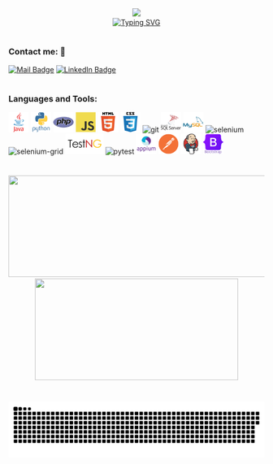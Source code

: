 <div align="center">
       <img  src="https://media.giphy.com/media/fkZukR450RQ1qnGaq9/giphy.gif?cid=ecf05e47yu5g52lukd2hj7kacixs824gd0vr1cvy1w4tmaws&ep=v1_gifs_related&rid=giphy.gif&ct=s" width="300"/>
</div>

<div align="center">
       <a href="https://git.io/typing-svg"><img src="https://readme-typing-svg.demolab.com?font=Fira+Code&weight=900&size=40&duration=3000&pause=1000&color=00F730&center=true&vCenter=true&width=600&height=73&lines=Hi%2C+I'm+Nhan+Tran;You+can+call+me+Brown;I'm+from+Vietnam" alt="Typing SVG" /></a>
</div>

#

### Contact me: 📡              
[![Mail Badge](https://img.shields.io/badge/Gmail-D14836?style=for-the-badge&logo=gmail&logoColor=white)](mailto:thanhnhantran002@gmail.com)              [![LinkedIn Badge](https://img.shields.io/badge/LinkedIn-blue?logo=linkedin&logoColor=white&style=for-the-badge)](https://www.linkedin.com/in/trthnhan)

#

### Languages and Tools:
<p align="left">
	<img src="https://raw.githubusercontent.com/devicons/devicon/master/icons/java/java-original-wordmark.svg" alt="java" width="40" height="40">
	<img src="https://raw.githubusercontent.com/devicons/devicon/master/icons/python/python-original-wordmark.svg" alt="python" width="40" height="40">
	<img src="https://raw.githubusercontent.com/devicons/devicon/master/icons/php/php-original.svg" alt="php" width="40" height="40">
	<img src="https://raw.githubusercontent.com/devicons/devicon/master/icons/javascript/javascript-original.svg" alt="javascript" width="40" height="40">
	<img src="https://raw.githubusercontent.com/devicons/devicon/master/icons/html5/html5-original-wordmark.svg" alt="html5" width="40" height="40">
	<img src="https://raw.githubusercontent.com/devicons/devicon/master/icons/css3/css3-original-wordmark.svg" alt="css3" width="40" height="40">
	<img src="https://www.vectorlogo.zone/logos/git-scm/git-scm-icon.svg" alt="git" width="40" height="40">
	<img src="https://raw.githubusercontent.com/devicons/devicon/master/icons/microsoftsqlserver/microsoftsqlserver-original-wordmark.svg" alt="sql-server" width="40" height="40">
	<img src="https://raw.githubusercontent.com/devicons/devicon/master/icons/mysql/mysql-original-wordmark.svg" alt="mysql-server" width="40" height="40">
	<img src="https://raw.githubusercontent.com/gilbarbara/logos/main/logos/selenium.svg" alt="selenium" width="40" height="40">
	<img src="https://impalaintech.com/wp-content/uploads/2023/02/Selenium-Grid.svg" alt="selenium-grid" width="40" height="40">
	<img src="assets/testng.png" alt="selenium-grid" height="40">
	<img src="https://upload.wikimedia.org/wikipedia/commons/b/ba/Pytest_logo.svg" alt="pytest" width="40" height="40">
	<img src="assets/appium.png" alt="appium" width="40" height="40">
	<img src="https://raw.githubusercontent.com/devicons/devicon/master/icons/postman/postman-original.svg" alt="postman" width="40" height="40">
	<img src="https://raw.githubusercontent.com/devicons/devicon/master/icons/jenkins/jenkins-original.svg" alt="jenkins" width="40" height="40">
	<img src="https://raw.githubusercontent.com/devicons/devicon/master/icons/bootstrap/bootstrap-original-wordmark.svg" alt="bootstrap" width="40" height="40">
</p>

#

<p align="center">
  <img width="600" height="200" src="https://github-readme-stats.vercel.app/api?username=tranthanhnhan2604&hide=contribs,prs&show_icons=true&theme=radical">
  <img width="400" height="200" src="https://github-readme-stats.vercel.app/api/top-langs/?username=tranthanhnhan2604&size_weight=0.0005&count_weight=0.3&layout=compact&theme=merko">
</p>

#

<p align="center">
 <img width="1000" src="assets/github-snake.svg" alt="snake"/>
</p>

